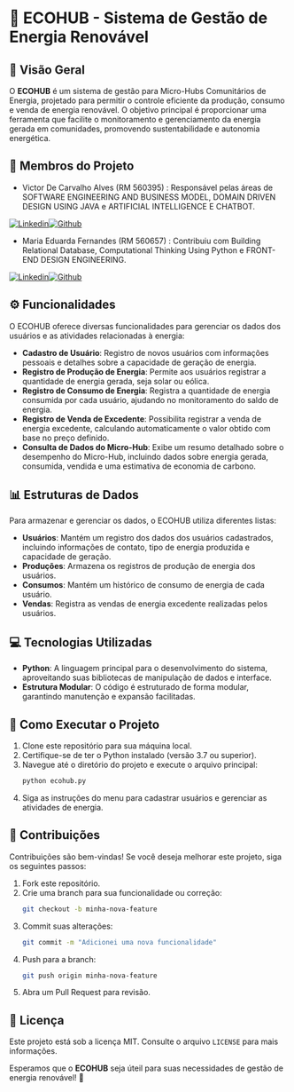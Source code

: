 # 🌱 ECOHUB - Sistema de Gestão de Energia Renovável

## 📖 Visão Geral
O **ECOHUB** é um sistema de gestão para Micro-Hubs Comunitários de Energia, projetado para permitir o controle eficiente da produção, consumo e venda de energia renovável. O objetivo principal é proporcionar uma ferramenta que facilite o monitoramento e gerenciamento da energia gerada em comunidades, promovendo sustentabilidade e autonomia energética.

## 👥 Membros do Projeto
- Victor De Carvalho Alves (RM 560395) : Responsável pelas áreas de SOFTWARE ENGINEERING AND BUSINESS MODEL, DOMAIN DRIVEN DESIGN USING JAVA e ARTIFICIAL INTELLIGENCE E CHATBOT.
  
[![Linkedin](https://img.shields.io/badge/LinkedIn-0077B5?style=for-the-badge&logo=linkedin&logoColor=white
)](https://www.linkedin.com/in/victor-de-carvalho-09045423b/)[![Github](https://img.shields.io/badge/GitHub-100000?style=for-the-badge&logo=github&logoColor=white)](https://github.com/vitao2812)


- Maria Eduarda Fernandes (RM 560657) : Contribuiu com Building Relational Database, Computational Thinking Using Python
 e FRONT-END DESIGN ENGINEERING.

[![Linkedin](https://img.shields.io/badge/LinkedIn-0077B5?style=for-the-badge&logo=linkedin&logoColor=white
)](https://www.linkedin.com/in/maria-eduarda-fernandes-rocha-5350a2327/)[![Github](https://img.shields.io/badge/GitHub-100000?style=for-the-badge&logo=github&logoColor=white)](https://github.com/dudarocha26)

## ⚙️ Funcionalidades
O ECOHUB oferece diversas funcionalidades para gerenciar os dados dos usuários e as atividades relacionadas à energia:

- **Cadastro de Usuário**: Registro de novos usuários com informações pessoais e detalhes sobre a capacidade de geração de energia.
- **Registro de Produção de Energia**: Permite aos usuários registrar a quantidade de energia gerada, seja solar ou eólica.
- **Registro de Consumo de Energia**: Registra a quantidade de energia consumida por cada usuário, ajudando no monitoramento do saldo de energia.
- **Registro de Venda de Excedente**: Possibilita registrar a venda de energia excedente, calculando automaticamente o valor obtido com base no preço definido.
- **Consulta de Dados do Micro-Hub**: Exibe um resumo detalhado sobre o desempenho do Micro-Hub, incluindo dados sobre energia gerada, consumida, vendida e uma estimativa de economia de carbono.

## 📊 Estruturas de Dados
Para armazenar e gerenciar os dados, o ECOHUB utiliza diferentes listas:
- **Usuários**: Mantém um registro dos dados dos usuários cadastrados, incluindo informações de contato, tipo de energia produzida e capacidade de geração.
- **Produções**: Armazena os registros de produção de energia dos usuários.
- **Consumos**: Mantém um histórico de consumo de energia de cada usuário.
- **Vendas**: Registra as vendas de energia excedente realizadas pelos usuários.

## 💻 Tecnologias Utilizadas
- **Python**: A linguagem principal para o desenvolvimento do sistema, aproveitando suas bibliotecas de manipulação de dados e interface.
- **Estrutura Modular**: O código é estruturado de forma modular, garantindo manutenção e expansão facilitadas.

## 🚀 Como Executar o Projeto
1. Clone este repositório para sua máquina local.
2. Certifique-se de ter o Python instalado (versão 3.7 ou superior).
3. Navegue até o diretório do projeto e execute o arquivo principal:
   ```bash
   python ecohub.py
   ```
4. Siga as instruções do menu para cadastrar usuários e gerenciar as atividades de energia.

## 🤝 Contribuições
Contribuições são bem-vindas! Se você deseja melhorar este projeto, siga os seguintes passos:
1. Fork este repositório.
2. Crie uma branch para sua funcionalidade ou correção:
   ```bash
   git checkout -b minha-nova-feature
   ```
3. Commit suas alterações:
   ```bash
   git commit -m "Adicionei uma nova funcionalidade"
   ```
4. Push para a branch:
   ```bash
   git push origin minha-nova-feature
   ```
5. Abra um Pull Request para revisão.

## 📜 Licença
Este projeto está sob a licença MIT. Consulte o arquivo `LICENSE` para mais informações.

Esperamos que o **ECOHUB** seja úteil para suas necessidades de gestão de energia renovável! 🌿

